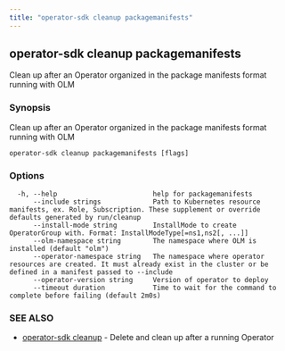 ```yaml
---
title: "operator-sdk cleanup packagemanifests"
---
```

## operator-sdk cleanup packagemanifests

Clean up after an Operator organized in the package manifests format running with OLM

### Synopsis

Clean up after an Operator organized in the package manifests format running with OLM

```
operator-sdk cleanup packagemanifests [flags]
```

### Options

```
  -h, --help                        help for packagemanifests
      --include strings             Path to Kubernetes resource manifests, ex. Role, Subscription. These supplement or override defaults generated by run/cleanup
      --install-mode string         InstallMode to create OperatorGroup with. Format: InstallModeType[=ns1,ns2[, ...]]
      --olm-namespace string        The namespace where OLM is installed (default "olm")
      --operator-namespace string   The namespace where operator resources are created. It must already exist in the cluster or be defined in a manifest passed to --include
      --operator-version string     Version of operator to deploy
      --timeout duration            Time to wait for the command to complete before failing (default 2m0s)
```

### SEE ALSO

* [operator-sdk cleanup](../operator-sdk_cleanup)	 - Delete and clean up after a running Operator

